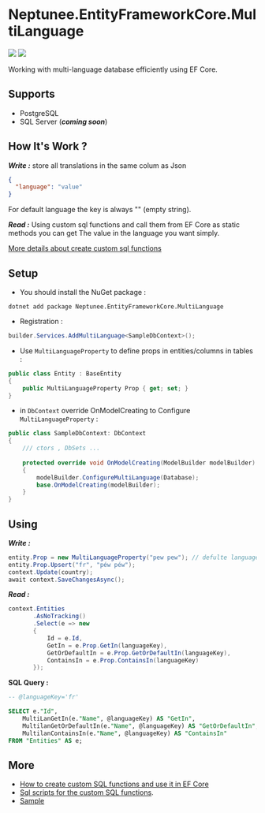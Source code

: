 # Neptunee.EntityFrameworkCore.MultiLanguage

![](https://img.shields.io/nuget/dt/Neptunee.EntityFrameworkCore.MultiLanguage)
[![](https://img.shields.io/nuget/v/Neptunee.EntityFrameworkCore.MultiLanguage)](https://www.nuget.org/packages/Neptunee.EntityFrameworkCore.MultiLanguage)

Working with multi-language database efficiently using EF Core.

## Supports
- PostgreSQL
- SQL Server (*****coming soon*****)

## How It's Work ?

***Write :*** 
 store all translations in the same colum as Json
```json
{
  "language": "value"
}
```
For default language the key is always "" (empty string).

***Read :*** 
 Using custom sql functions and call them from EF Core as static methods you can get The value in the language you want simply.

[More details about create custom sql functions](https://www.linkedin.com/posts/husseinnhm_how-to-create-custom-sql-functions-and-use-activity-7096897369614540800-5hyH)

## Setup
- You should install the NuGet package :
```
dotnet add package Neptunee.EntityFrameworkCore.MultiLanguage
```
- Registration :
```csharp
builder.Services.AddMultiLanguage<SampleDbContext>();
```
- Use ```MultiLanguageProperty``` to define props in entities/columns in tables :
```csharp
public class Entity : BaseEntity
{
    public MultiLanguageProperty Prop { get; set; }
}
```
- in ```DbContext``` override OnModelCreating to Configure ```MultiLanguageProperty``` :
```csharp
public class SampleDbContext: DbContext
{
    /// ctors , DbSets ...
    
    protected override void OnModelCreating(ModelBuilder modelBuilder)
    {
        modelBuilder.ConfigureMultiLanguage(Database);
        base.OnModelCreating(modelBuilder);
    }
}
```
## Using

***Write :***
```csharp
entity.Prop = new MultiLanguageProperty("pew pew"); // defulte language always :)
entity.Prop.Upsert("fr", "péw péw");
context.Update(country);
await context.SaveChangesAsync();
```

***Read :***
```csharp
context.Entities
       .AsNoTracking()
       .Select(e => new
       {
           Id = e.Id,
           GetIn = e.Prop.GetIn(languageKey),
           GetOrDefaultIn = e.Prop.GetOrDefaultIn(languageKey),
           ContainsIn = e.Prop.ContainsIn(languageKey)
       });
```
**SQL Query :** 
```sql
-- @languageKey='fr'

SELECT e."Id",
    MultiLanGetIn(e."Name", @languageKey) AS "GetIn",
    MultilanGetOrDefaultIn(e."Name", @languageKey) AS "GetOrDefaultIn",
    MultilanContainsIn(e."Name", @languageKey) AS "ContainsIn"
FROM "Entities" AS e;
```

## More
- [How to create custom SQL functions and use it in EF Core](https://www.linkedin.com/posts/husseinnhm_how-to-create-custom-sql-functions-and-use-activity-7096897369614540800-5hyH)
- [Sql scripts for the custom SQL functions](https://github.com/HusseinnHM/Neptunee.EntityFrameworkCore.MultiLanguage/blob/master/Neptunee.EntityFrameworkCore.MultiLanguage/HostedServices/CreateMultiLanguageDbFunctions.cs).
- [Sample](https://github.com/HusseinnHM/Neptunee.EntityFrameworkCore.MultiLanguage/tree/master/Sample)
